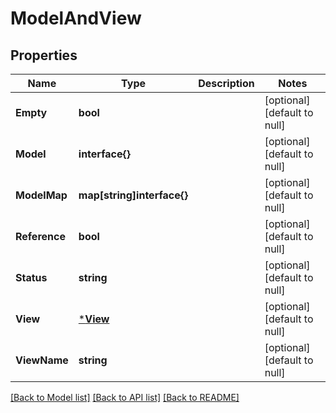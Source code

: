 # ModelAndView

## Properties
Name | Type | Description | Notes
------------ | ------------- | ------------- | -------------
**Empty** | **bool** |  | [optional] [default to null]
**Model** | **interface{}** |  | [optional] [default to null]
**ModelMap** | **map[string]interface{}** |  | [optional] [default to null]
**Reference** | **bool** |  | [optional] [default to null]
**Status** | **string** |  | [optional] [default to null]
**View** | [***View**](View.md) |  | [optional] [default to null]
**ViewName** | **string** |  | [optional] [default to null]

[[Back to Model list]](../README.md#documentation-for-models) [[Back to API list]](../README.md#documentation-for-api-endpoints) [[Back to README]](../README.md)


